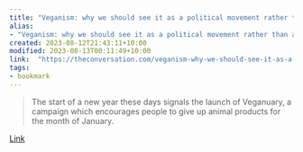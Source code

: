 ```yaml
---
title: "Veganism: why we should see it as a political movement rather than a dietary choice"
alias:
- "Veganism: why we should see it as a political movement rather than a dietary choice"
created: 2023-08-12T21:43:11+10:00
modified: 2023-08-13T00:11:49+10:00
link:  "https://theconversation.com/veganism-why-we-should-see-it-as-a-political-movement-rather-than-a-dietary-choice-197318"
tags:
- bookmark
---
```


> The start of a new year these days signals the launch of Veganuary, a campaign which encourages people to give up animal products for the month of January.

[Link](https://theconversation.com/veganism-why-we-should-see-it-as-a-political-movement-rather-than-a-dietary-choice-197318)